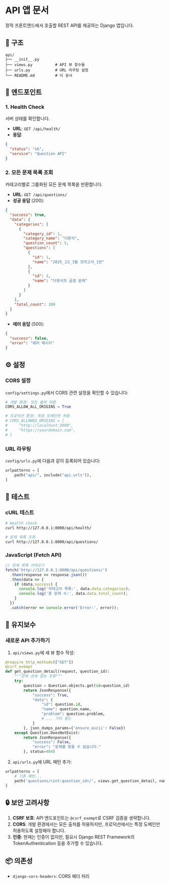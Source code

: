 # API 앱 문서

정적 프론트엔드에서 호출할 REST API를 제공하는 Django 앱입니다.

## 📁 구조

```
api/
├── __init__.py
├── views.py          # API 뷰 함수들
├── urls.py           # URL 라우팅 설정
└── README.md         # 이 문서
```

## 🔗 엔드포인트

### 1. Health Check
서버 상태를 확인합니다.

- **URL**: `GET /api/health/`
- **응답**:
```json
{
  "status": "ok",
  "service": "Question API"
}
```

### 2. 모든 문제 목록 조회
카테고리별로 그룹화된 모든 문제 목록을 반환합니다.

- **URL**: `GET /api/questions/`
- **성공 응답** (200):
```json
{
  "success": true,
  "data": {
    "categories": [
      {
        "category_id": 1,
        "category_name": "다항식",
        "question_count": 5,
        "questions": [
          {
            "id": 1,
            "name": "2025_고1_3월 모의고사_1번"
          },
          {
            "id": 2,
            "name": "다항식의 곱셈 문제"
          }
        ]
      }
    ],
    "total_count": 100
  }
}
```

- **에러 응답** (500):
```json
{
  "success": false,
  "error": "에러 메시지"
}
```

## ⚙️ 설정

### CORS 설정
`config/settings.py`에서 CORS 관련 설정을 확인할 수 있습니다:

```python
# 개발 환경: 모든 출처 허용
CORS_ALLOW_ALL_ORIGINS = True

# 프로덕션 환경: 특정 도메인만 허용
# CORS_ALLOWED_ORIGINS = [
#     "http://localhost:3000",
#     "https://yourdomain.com",
# ]
```

### URL 라우팅
`config/urls.py`에 다음과 같이 등록되어 있습니다:

```python
urlpatterns = [
    path("api/", include("api.urls")),
]
```

## 🧪 테스트

### cURL 테스트
```bash
# Health check
curl http://127.0.0.1:8000/api/health/

# 문제 목록 조회
curl http://127.0.0.1:8000/api/questions/
```

### JavaScript (Fetch API)
```javascript
// 문제 목록 가져오기
fetch('http://127.0.0.1:8000/api/questions/')
  .then(response => response.json())
  .then(data => {
    if (data.success) {
      console.log('카테고리 목록:', data.data.categories);
      console.log('총 문제 수:', data.data.total_count);
    }
  })
  .catch(error => console.error('Error:', error));
```

## 📝 유지보수

### 새로운 API 추가하기

1. `api/views.py`에 새 뷰 함수 작성:
```python
@require_http_methods(["GET"])
@csrf_exempt
def get_question_detail(request, question_id):
    """문제 상세 정보 조회"""
    try:
        question = Question.objects.get(id=question_id)
        return JsonResponse({
            "success": True,
            "data": {
                "id": question.id,
                "name": question.name,
                "problem": question.problem,
                # ... 기타 필드
            }
        }, json_dumps_params={'ensure_ascii': False})
    except Question.DoesNotExist:
        return JsonResponse({
            "success": False,
            "error": "문제를 찾을 수 없습니다."
        }, status=404)
```

2. `api/urls.py`에 URL 패턴 추가:
```python
urlpatterns = [
    # 기존 패턴...
    path('questions/<int:question_id>/', views.get_question_detail, name='get_question_detail'),
]
```

## 🔒 보안 고려사항

1. **CSRF 보호**: API 엔드포인트는 `@csrf_exempt`로 CSRF 검증을 생략합니다.
2. **CORS**: 개발 환경에서는 모든 출처를 허용하지만, 프로덕션에서는 특정 도메인만 허용하도록 설정해야 합니다.
3. **인증**: 현재는 인증이 없지만, 필요시 Django REST Framework의 TokenAuthentication 등을 추가할 수 있습니다.

## 📦 의존성

- `django-cors-headers`: CORS 헤더 처리
